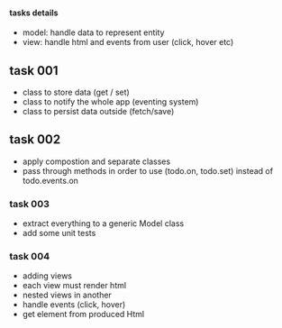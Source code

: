 #### tasks details

- model: handle data to represent entity
- view: handle html and events from user (click, hover etc)

## task 001

- class to store data (get / set)
- class to notify the whole app (eventing system)
- class to persist data outside (fetch/save)

## task 002

- apply compostion and separate classes
- pass through methods in order to use (todo.on, todo.set) instead of todo.events.on

### task 003

- extract everything to a generic Model class
- add some unit tests

### task 004

- adding views
- each view must render html
- nested views in another
- handle events (click, hover)
- get element from produced Html
